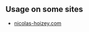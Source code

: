 ## Usage on some sites

- [nicolas-hoizey.com](/eleventy-plugin-images-responsiver/nicolashoizeycom.html)